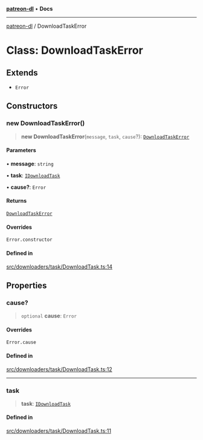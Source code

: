 [**patreon-dl**](../README.md) • **Docs**

***

[patreon-dl](../README.md) / DownloadTaskError

# Class: DownloadTaskError

## Extends

- `Error`

## Constructors

### new DownloadTaskError()

> **new DownloadTaskError**(`message`, `task`, `cause`?): [`DownloadTaskError`](DownloadTaskError.md)

#### Parameters

• **message**: `string`

• **task**: [`IDownloadTask`](../interfaces/IDownloadTask.md)

• **cause?**: `Error`

#### Returns

[`DownloadTaskError`](DownloadTaskError.md)

#### Overrides

`Error.constructor`

#### Defined in

[src/downloaders/task/DownloadTask.ts:14](https://github.com/patrickkfkan/patreon-dl/blob/9af63ff8fb311b0c258b1f0abf6afcc007d73ad0/src/downloaders/task/DownloadTask.ts#L14)

## Properties

### cause?

> `optional` **cause**: `Error`

#### Overrides

`Error.cause`

#### Defined in

[src/downloaders/task/DownloadTask.ts:12](https://github.com/patrickkfkan/patreon-dl/blob/9af63ff8fb311b0c258b1f0abf6afcc007d73ad0/src/downloaders/task/DownloadTask.ts#L12)

***

### task

> **task**: [`IDownloadTask`](../interfaces/IDownloadTask.md)

#### Defined in

[src/downloaders/task/DownloadTask.ts:11](https://github.com/patrickkfkan/patreon-dl/blob/9af63ff8fb311b0c258b1f0abf6afcc007d73ad0/src/downloaders/task/DownloadTask.ts#L11)
